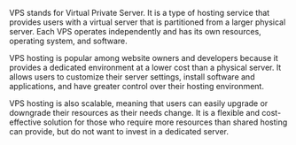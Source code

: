 VPS stands for Virtual Private Server. It is a type of hosting service that provides users with a virtual server that is partitioned from a larger physical server. Each VPS operates independently and has its own resources, operating system, and software.

VPS hosting is popular among website owners and developers because it provides a dedicated environment at a lower cost than a physical server. It allows users to customize their server settings, install software and applications, and have greater control over their hosting environment.

VPS hosting is also scalable, meaning that users can easily upgrade or downgrade their resources as their needs change. It is a flexible and cost-effective solution for those who require more resources than shared hosting can provide, but do not want to invest in a dedicated server.